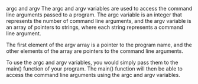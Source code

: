 argc and argv
The argc and argv variables are used to access the command line arguments passed to a program. The argc variable is an integer that represents the number of command line arguments, and the argv variable is an array of pointers to strings, where each string represents a command line argument.

The first element of the argv array is a pointer to the program name, and the other elements of the array are pointers to the command line arguments.

To use the argc and argv variables, you would simply pass them to the main() function of your program. The main() function will then be able to access the command line arguments using the argc and argv variables.
